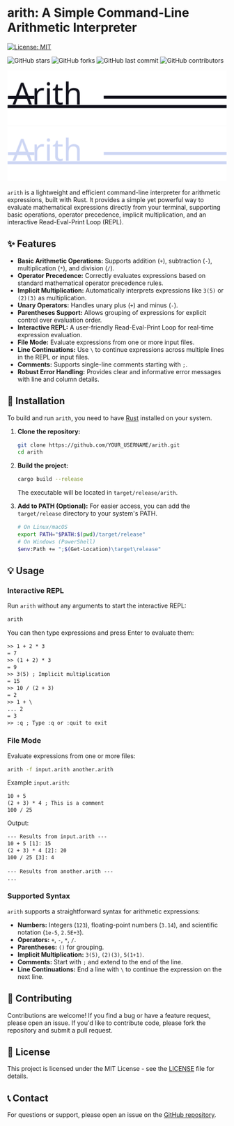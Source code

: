 # arith: A Simple Command-Line Arithmetic Interpreter

[![License: MIT](https://img.shields.io/badge/License-MIT-yellow.svg)](./LICENSE)

![GitHub stars](https://img.shields.io/github/stars/TheBruh141/arith?style=social)
![GitHub forks](https://img.shields.io/github/forks/TheBruh141/arith?style=social)
![GitHub last commit](https://img.shields.io/github/last-commit/TheBruh141/arith)
![GitHub contributors](https://img.shields.io/github/contributors/TheBruh141/arith)

![arith logo.svg](images/arith%20logo.svg#gh-light-mode-only)
![arith logo-darkmode.svg](images/arith%20logo-darkmode.svg#gh-darkmode-only)

`arith` is a lightweight and efficient command-line interpreter for arithmetic expressions, built with Rust. It provides a simple yet powerful way to evaluate mathematical expressions directly from your terminal, supporting basic operations, operator precedence, implicit multiplication, and an interactive Read-Eval-Print Loop (REPL).

## ✨ Features

*   **Basic Arithmetic Operations:** Supports addition (`+`), subtraction (`-`), multiplication (`*`), and division (`/`).
*   **Operator Precedence:** Correctly evaluates expressions based on standard mathematical operator precedence rules.
*   **Implicit Multiplication:** Automatically interprets expressions like `3(5)` or `(2)(3)` as multiplication.
*   **Unary Operators:** Handles unary plus (`+`) and minus (`-`).
*   **Parentheses Support:** Allows grouping of expressions for explicit control over evaluation order.
*   **Interactive REPL:** A user-friendly Read-Eval-Print Loop for real-time expression evaluation.
*   **File Mode:** Evaluate expressions from one or more input files.
*   **Line Continuations:** Use `\` to continue expressions across multiple lines in the REPL or input files.
*   **Comments:** Supports single-line comments starting with `;`.
*   **Robust Error Handling:** Provides clear and informative error messages with line and column details.

## 🚀 Installation

To build and run `arith`, you need to have [Rust](https://www.rust-lang.org/tools/install) installed on your system.

1.  **Clone the repository:**
    ```bash
    git clone https://github.com/YOUR_USERNAME/arith.git
    cd arith
    ```
2.  **Build the project:**
    ```bash
    cargo build --release
    ```
    The executable will be located in `target/release/arith`.

3.  **Add to PATH (Optional):** For easier access, you can add the `target/release` directory to your system's PATH.
    ```bash
    # On Linux/macOS
    export PATH="$PATH:$(pwd)/target/release"
    # On Windows (PowerShell)
    $env:Path += ";$(Get-Location)\target\release"
    ```

## 💡 Usage

### Interactive REPL

Run `arith` without any arguments to start the interactive REPL:

```bash
arith
```

You can then type expressions and press Enter to evaluate them:

```
>> 1 + 2 * 3
= 7
>> (1 + 2) * 3
= 9
>> 3(5) ; Implicit multiplication
= 15
>> 10 / (2 + 3)
= 2
>> 1 + \
... 2
= 3
>> :q ; Type :q or :quit to exit
```

### File Mode

Evaluate expressions from one or more files:

```bash
arith -f input.arith another.arith
```

Example `input.arith`:

```arith
10 + 5
(2 + 3) * 4 ; This is a comment
100 / 25
```

Output:

```
--- Results from input.arith ---
10 + 5 [1]: 15
(2 + 3) * 4 [2]: 20
100 / 25 [3]: 4

--- Results from another.arith ---
...
```

### Supported Syntax

`arith` supports a straightforward syntax for arithmetic expressions:

*   **Numbers:** Integers (`123`), floating-point numbers (`3.14`), and scientific notation (`1e-5`, `2.5E+3`).
*   **Operators:** `+`, `-`, `*`, `/`.
*   **Parentheses:** `()` for grouping.
*   **Implicit Multiplication:** `3(5)`, `(2)(3)`, `5(1+1)`.
*   **Comments:** Start with `;` and extend to the end of the line.
*   **Line Continuations:** End a line with `\` to continue the expression on the next line.

## 🤝 Contributing

Contributions are welcome! If you find a bug or have a feature request, please open an issue. If you'd like to contribute code, please fork the repository and submit a pull request.

## 📄 License

This project is licensed under the MIT License - see the [LICENSE](LICENSE) file for details.

## 📞 Contact

For questions or support, please open an issue on the [GitHub repository](https://github.com/YOUR_USERNAME/arith).